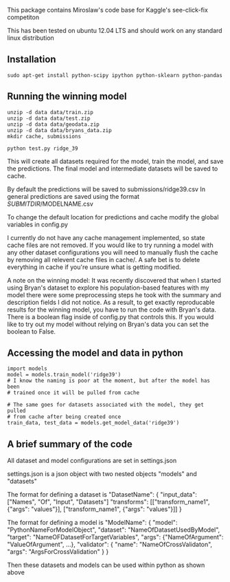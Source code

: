 This package contains Miroslaw's code base for Kaggle's see-click-fix competiton

This has been tested on ubuntu 12.04 LTS and should work on any standard
linux distribution

Installation
------------
    sudo apt-get install python-scipy ipython python-sklearn python-pandas

Running the winning model
-------------------------
    unzip -d data data/train.zip 
    unzip -d data data/test.zip
    unzip -d data data/geodata.zip
    unzip -d data data/bryans_data.zip
    mkdir cache, submissions

    python test.py ridge_39

This will create all datasets required for the model, train the model, and save
the predictions. The final model and intermediate datasets will be saved to cache.

By default the predictions will be saved to submissions/ridge39.csv
In general predictions are saved using the format $SUBMITDIR/$MODELNAME.csv

To change the default location for predictions and cache modify the global variables
in config.py

I currently do not have any cache management implemented, so state cache files
are not removed. If you would like to try running a model with any other dataset
configurations you will need to manually flush the cache by removing all relevent
cache files in cache/. A safe bet is to delete everything in cache if you're unsure
what is getting modified. 

A note on the winning model: 
It was recently discovered that when I started using Bryan's dataset to explore
his population-based features with my model there were some preprocessing steps
he took with the summary and description fields I did not notice. As a result,
to get exactly reproducable results for the winning model, you have to run 
the code with Bryan's data. There is a boolean flag inside of config.py that 
controls this. If you would like to try out my model without relying on Bryan's 
data you can set the boolean to False. 

Accessing the model and data in python
-------------------------------------- 
    import models
    model = models.train_model('ridge39')
    # I know the naming is poor at the moment, but after the model has been 
    # trained once it will be pulled from cache
    
    # The same goes for datasets associated with the model, they get pulled
    # from cache after being created once
    train_data, test_data = models.get_model_data('ridge39')

A brief summary of the code
---------------------------
All dataset and model configurations are set in settings.json

settings.json is a json object with two nested objects "models" and "datasets"

The format for defining a dataset is
    "DatasetName": { "input_data": ["Names", "Of", "Input", "Datasets"]
                     "transforms": [["transform_name1", {"args": "values"}],
                                   ["transform_name1", {"args": "values"}]] }

The format for defining a model is
    "ModelName": { "model": "PythonNameForModelObject", 
                   "dataset": "NameOfDatasetUsedByModel",
                   "target": "NameOFDatasetForTargetVariables",
                   "args": {"NameOfArgument": "ValueOfArgument", ...},
                   "validator": { "name": "NameOfCrossValidaton",
                                  "args": "ArgsForCrossValidation" }
                 }
                 
Then these datasets and models can be used within python as shown above
